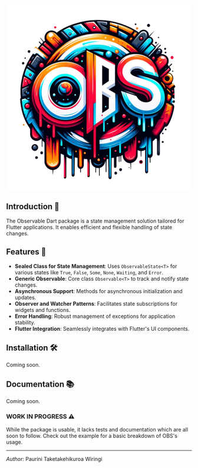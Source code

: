 ![OBS Dart Package Logo](https://github.com/p4-k4/flutter-package-observable/blob/main/logo.png?raw=true)

## Introduction 📘

The Observable Dart package is a state management solution tailored for Flutter applications. It enables efficient and flexible handling of state changes.

## Features 🌟

- **Sealed Class for State Management**: Uses `ObservableState<T>` for various states like `True`, `False`, `Some`, `None`, `Waiting`, and `Error`.
- **Generic Observable**: Core class `Observable<T>` to track and notify state changes.
- **Asynchronous Support**: Methods for asynchronous initialization and updates.
- **Observer and Watcher Patterns**: Facilitates state subscriptions for widgets and functions.
- **Error Handling**: Robust management of exceptions for application stability.
- **Flutter Integration**: Seamlessly integrates with Flutter's UI components.

## Installation 🛠️

Coming soon.

## Documentation 📚

Coming soon.


### WORK IN PROGRESS ⚠️
While the package is usable, it lacks tests and documentation which are all soon to follow. Check out the example for a basic breakdown of OBS's usage.

---

*Author:* Paurini Taketakehikuroa Wiringi
